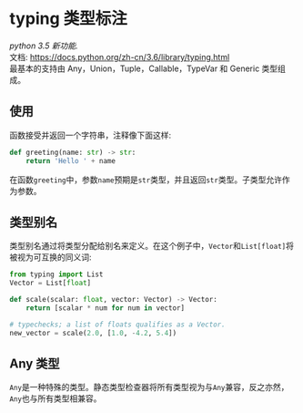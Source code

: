 # typing 类型标注

*python 3.5 新功能.*					
文档: https://docs.python.org/zh-cn/3.6/library/typing.html 			
最基本的支持由 Any，Union，Tuple，Callable，TypeVar 和 Generic 类型组成。

## 使用
函数接受并返回一个字符串，注释像下面这样:
```python
def greeting(name: str) -> str:
    return 'Hello ' + name
```
在函数`greeting`中，参数`name`预期是`str`类型，并且返回`str`类型。子类型允许作为参数。

## 类型别名
类型别名通过将类型分配给别名来定义。在这个例子中，`Vector`和`List[float]`将被视为可互换的同义词:
```python
from typing import List
Vector = List[float]

def scale(scalar: float, vector: Vector) -> Vector:
    return [scalar * num for num in vector]

# typechecks; a list of floats qualifies as a Vector.
new_vector = scale(2.0, [1.0, -4.2, 5.4])
```

## Any 类型
`Any`是一种特殊的类型。静态类型检查器将所有类型视为与`Any`兼容，反之亦然，`Any`也与所有类型相兼容。
